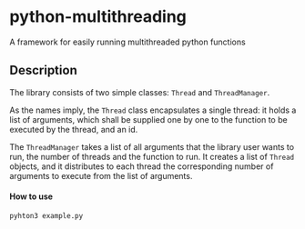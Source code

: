 # python-multithreading
A framework for easily running multithreaded python functions

## Description
The library consists of two simple classes: `Thread` and `ThreadManager`. 

As the names imply, the `Thread` class encapsulates a single thread: it holds a list of arguments, which shall be supplied one by one to the function to be executed by the thread, and an id.

The `ThreadManager` takes a list of all arguments that the library user wants to run, the number of threads and the function to run. It creates a list of `Thread` objects, and it distributes to each thread the corresponding number of arguments to execute from the list of arguments.

#### How to use
`pyhton3 example.py`
